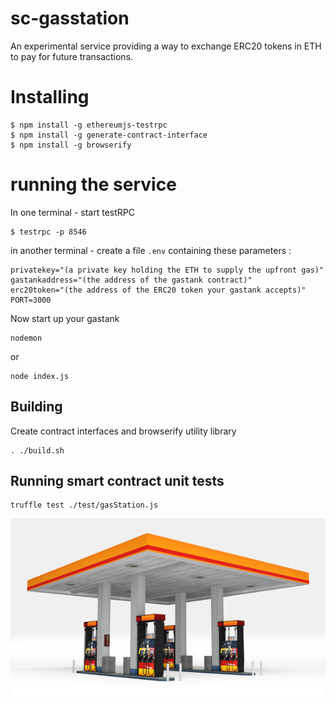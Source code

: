 # sc-gasstation

An experimental service providing a way to exchange ERC20 tokens in ETH to pay for future transactions. 

# Installing

```
$ npm install -g ethereumjs-testrpc
$ npm install -g generate-contract-interface
$ npm install -g browserify
```

# running the service

In one terminal - start testRPC

```
$ testrpc -p 8546
```

in another terminal - create a file ```.env``` containing these parameters :


```
privatekey="(a private key holding the ETH to supply the upfront gas)"
gastankaddress="(the address of the gastank contract)"
erc20token="(the address of the ERC20 token your gastank accepts)"
PORT=3000
```

Now start up your gastank

```
nodemon
```

or

```
node index.js
```

## Building

Create contract interfaces and browserify utility library

```
. ./build.sh
```

## Running smart contract unit tests

```
truffle test ./test/gasStation.js
```



![Fill me up](images/station.jpeg)

